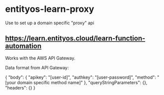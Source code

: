 # entityos-learn-proxy

Use to set up a domain specific "proxy" api 

## https://learn.entityos.cloud/learn-function-automation

Works with the AWS API Gateway.

Data format from API Gateway:

{
	"body":
	{
		"apikey": "[user-id]",
		"authkey": "[user-password]",
		"method": "[your domain specific method name]"
	},
	"queryStringParameters": {},
	"headers": {}
}